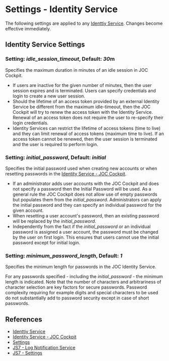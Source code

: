 # Settings - Identity Service

The following settings are applied to any [Identtiy Service](/identity-service). Changes become effective immediately.

## Identity Service Settings

### Setting: *idle_session_timeout*, Default: *30*m

Specifies the maximum duration in minutes of an idle session in JOC Cockpit.

- If users are inactive for the given number of minutes, then the user session expires and is terminated. Users can specify credentials and login to create a new user session.
- Should the lifetime of an access token provided by an external Identity Service be different from the maximum idle-timeout, then the JOC Cockpit will try to renew the access token with the Identity Service. Renewal of an access token does not require the user to re-specify their login credentials.
- Identity Services can restrict the lifetime of access tokens (time to live) and they can limit renewal of access tokens (maximum time to live). If an access token cannot be renewed, then the user session is terminated and the user is required to perform login.

### Setting: *initial_password*, Default: *initial*

Specifies the initial password used when creating new accounts or when resetting passwords in the [Identity Service - JOC Cockpit](/identity-service-joc).

- If an administrator adds user accounts with the JOC Cockpit and does not specify a password then the Initial Password will be used. As a general rule the JOC Cockpit does not allow use of empty passwords but populates them from the *initial_password*. Administrators can apply the initial password and they can specify an individual password for the given account.
- When resetting a user account's password, then an existing password will be replaced by the *initial_password*.
- Independently from the fact if the *initial_password* or an individual password is assigned a user account, the password must be changed by the user on first login. This ensures that users cannot use the initial password except for initial login.

### Setting: *minimum_password_length*, Default: *1*

Specifies the minimum length for passwords in the JOC Identity Service.

For any passwords specified - including the *initial_password* - the minimum length is indicated.
Note that the number of characters and arbitrariness of character selection are key factors for secure passwords. Password complexity requiring for example digits and special characters to be used do not substantially add to password security except in case of short passwords.

## References

- [Identtiy Service](/identity-service)
- [Identity Service - JOC Cockpit](/identity-service-joc)
- [Settings](/settings)
- [JS7 - Log Notification Service](https://kb.sos-berlin.com/display/JS7/JS7+-+Log+Notification+Service)
- [JS7 - Settings](https://kb.sos-berlin.com/display/JS7/JS7+-+Settings)
